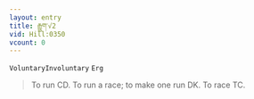 ```yaml
---
layout: entry
title: རྒྱུག་√2
vid: Hill:0350
vcount: 0
---
```

`VoluntaryInvoluntary` `Erg`
> To run CD\.
 To run a race; to make one run DK\.
 To race TC\.

